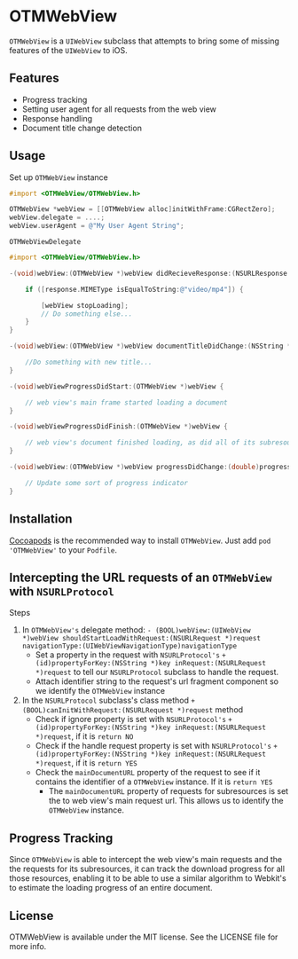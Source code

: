 # OTMWebView

`OTMWebView` is a `UIWebView` subclass that attempts to bring some of missing features of the `UIWebView` to iOS.

## Features
- Progress tracking
- Setting user agent for all requests from the web view
- Response handling
- Document title change detection

## Usage
Set up `OTMWebView` instance

```objective-c
#import <OTMWebView/OTMWebView.h>

OTMWebView *webView = [[OTMWebView alloc]initWithFrame:CGRectZero];
webView.delegate = ....;
webView.userAgent = @"My User Agent String";

```
`OTMWebViewDelegate`
```objective-c
#import <OTMWebView/OTMWebView.h>

-(void)webView:(OTMWebView *)webView didRecieveResponse:(NSURLResponse *)response forRequest:(NSURLRequest *)request {

	if ([response.MIMEType isEqualToString:@"video/mp4"]) {

		[webView stopLoading];
		// Do something else...
	}
}

-(void)webView:(OTMWebView *)webView documentTitleDidChange:(NSString *)title {

	//Do something with new title...
}

-(void)webViewProgressDidStart:(OTMWebView *)webView {

	// web view's main frame started loading a document
}

-(void)webViewProgressDidFinish:(OTMWebView *)webView {

	// web view's document finished loading, as did all of its subresources
}

-(void)webView:(OTMWebView *)webView progressDidChange:(double)progress {

	// Update some sort of progress indicator
}
```
## Installation
[Cocoapods](http://cocoapods.org) is the recommended way to install `OTMWebView`. Just add `pod 'OTMWebView'` to your `Podfile`.

## Intercepting the URL requests of an `OTMWebView` with `NSURLProtocol`

Steps

1. In `OTMWebView's` delegate method: `- (BOOL)webView:(UIWebView *)webView shouldStartLoadWithRequest:(NSURLRequest *)request navigationType:(UIWebViewNavigationType)navigationType`
	- Set a property in the request with `NSURLProtocol's` `+ (id)propertyForKey:(NSString *)key inRequest:(NSURLRequest *)request` to tell our `NSURLProtocol` subclass to handle the request.
	- Attach identifier string to the request's url fragment component so we identify the `OTMWebView` instance
2. In the `NSURLProtocol` subclass's class method `+ (BOOL)canInitWithRequest:(NSURLRequest *)request` method
	- Check if ignore property is set with `NSURLProtocol's` `+ (id)propertyForKey:(NSString *)key inRequest:(NSURLRequest *)request`, if it is `return NO`
	- Check if the handle request property is set with `NSURLProtocol's` `+ (id)propertyForKey:(NSString *)key inRequest:(NSURLRequest *)request`, if it is `return YES`
	- Check the `mainDocumentURL` property of the request to see if it contains the identifier of a `OTMWebView` instance. If it is `return YES`
		- The `mainDocumentURL` property of requests for subresources is set the to web view's main request url. This allows us to identify the `OTMWebView` instance.

## Progress Tracking

Since `OTMWebView` is able to intercept the web view's main requests and the the requests for its subresources, it can track the download progress for all those resources, enabling it to be able to use a similar algorithm to Webkit's to estimate the loading progress of an entire document.

## License

OTMWebView is available under the MIT license. See the LICENSE file for more info.
